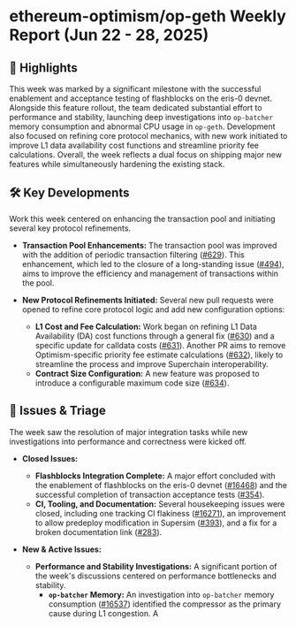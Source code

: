 # ethereum-optimism/op-geth Weekly Report (Jun 22 - 28, 2025)

## 🚀 Highlights
This week was marked by a significant milestone with the successful enablement and acceptance testing of flashblocks on the eris-0 devnet. Alongside this feature rollout, the team dedicated substantial effort to performance and stability, launching deep investigations into `op-batcher` memory consumption and abnormal CPU usage in `op-geth`. Development also focused on refining core protocol mechanics, with new work initiated to improve L1 data availability cost functions and streamline priority fee calculations. Overall, the week reflects a dual focus on shipping major new features while simultaneously hardening the existing stack.

## 🛠️ Key Developments
Work this week centered on enhancing the transaction pool and initiating several key protocol refinements.

-   **Transaction Pool Enhancements:** The transaction pool was improved with the addition of periodic transaction filtering ([#629](https://github.com/ethereum-optimism/op-geth/pull/629)). This enhancement, which led to the closure of a long-standing issue ([#494](https://github.com/ethereum-optimism/op-geth/issues/494)), aims to improve the efficiency and management of transactions within the pool.

-   **New Protocol Refinements Initiated:** Several new pull requests were opened to refine core protocol logic and add new configuration options:
    -   **L1 Cost and Fee Calculation:** Work began on refining L1 Data Availability (DA) cost functions through a general fix ([#630](https://github.com/ethereum-optimism/op-geth/pull/630)) and a specific update for calldata costs ([#631](https://github.com/ethereum-optimism/op-geth/pull/631)). Another PR aims to remove Optimism-specific priority fee estimate calculations ([#632](https://github.com/ethereum-optimism/op-geth/pull/632)), likely to streamline the process and improve Superchain interoperability.
    -   **Contract Size Configuration:** A new feature was proposed to introduce a configurable maximum code size ([#634](https://github.com/ethereum-optimism/op-geth/pull/634)).

## 🐛 Issues & Triage
The week saw the resolution of major integration tasks while new investigations into performance and correctness were kicked off.

-   **Closed Issues:**
    -   **Flashblocks Integration Complete:** A major effort concluded with the enablement of flashblocks on the eris-0 devnet ([#16468](https://github.com/ethereum-optimism/op-geth/issues/16468)) and the successful completion of transaction acceptance tests ([#354](https://github.com/ethereum-optimism/op-geth/issues/354)).
    -   **CI, Tooling, and Documentation:** Several housekeeping issues were closed, including one tracking CI flakiness ([#16271](https://github.com/ethereum-optimism/op-geth/issues/16271)), an improvement to allow predeploy modification in Supersim ([#393](https://github.com/ethereum-optimism/op-geth/issues/393)), and a fix for a broken documentation link ([#283](https://github.com/ethereum-optimism/op-geth/issues/283)).

-   **New & Active Issues:**
    -   **Performance and Stability Investigations:** A significant portion of the week's discussions centered on performance bottlenecks and stability.
        -   **`op-batcher` Memory:** An investigation into `op-batcher` memory consumption ([#16537](https://github.com/ethereum-optimism/op-geth/issues/16537)) identified the compressor as the primary cause during L1 congestion. A